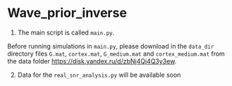 # Wave_prior_inverse
1. The main script is called `main.py`.

Before running simulations in `main.py`, please download in the `data_dir` directory files `G.mat`, `cortex.mat`, `G_medium.mat` and `cortex_medium.mat` from the data folder https://disk.yandex.ru/d/zbNj4Qj4Q3y3ew.

2. Data for the `real_snr_analysis.py` will be available soon
